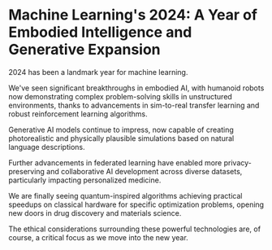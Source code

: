 # Machine Learning's 2024: A Year of Embodied Intelligence and Generative Expansion

2024 has been a landmark year for machine learning.

We've seen significant breakthroughs in embodied AI, with humanoid robots now demonstrating complex problem-solving skills in unstructured environments, thanks to advancements in sim-to-real transfer learning and robust reinforcement learning algorithms.

Generative AI models continue to impress, now capable of creating photorealistic and physically plausible simulations based on natural language descriptions.

Further advancements in federated learning have enabled more privacy-preserving and collaborative AI development across diverse datasets, particularly impacting personalized medicine.

We are finally seeing quantum-inspired algorithms achieving practical speedups on classical hardware for specific optimization problems, opening new doors in drug discovery and materials science.

The ethical considerations surrounding these powerful technologies are, of course, a critical focus as we move into the new year.

